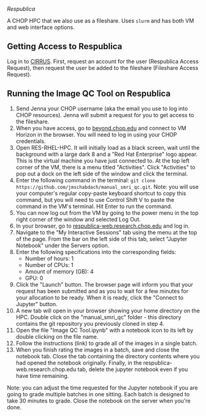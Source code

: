 *Respublica*

A CHOP HPC that we also use as a fileshare. Uses `slurm` and has both VM and web interface options.

## Getting Access to Respublica

Log in to [CIRRUS](https://www.research.chop.edu/applications/cirrus). First, request an account for the user (Respublica Access Request), then request the user be added to the fileshare (Fileshare Access Request).

## Running the Image QC Tool on Respublica

1. Send Jenna your CHOP username (aka the email you use to log into CHOP resources). Jenna will submit a request for you to get access to the fileshare.
2. When you have access, go to [beyond.chop.edu](beyond.chop.edu) and connect to VM Horizon in the browser. You will need to log in using your CHOP credentials.
3. Open RES-RHEL-HPC. It will initially load as a black screen, wait until the background with a large dark 8 and a "Red Hat Enterprise" logo appear. This is the virtual machine you have just connected to. At the top left corner of the VM, there is a menu titled "Activities". Click "Activities" to pop out a dock on the left side of the window and click the terminal.
4. Enter the following command in the terminal: `git clone https://github.com/jmschabdach/manual_smri_qc.git`. Note: you will use your computer's regular copy-paste keyboard shortcut to copy this command, but you will need to use Control Shift V to paste the command in the VM's terminal. Hit Enter to run the command.
5. You can now log out from the VM by going to the power menu in the top right corner of the window and selected Log Out.
6. In your browser, go to [respublica-web.research.chop.edu](respublica-web.research.chop.edu) and log in.
7. Navigate to the "My Interactive Sessions" tab using the menu at the top of the page. From the bar on the left side of this tab, select "Jupyter Notebook" under the Servers option.
8. Enter the following specifications into the corresponding fields:
    - Number of hours: 1
    - Number of CPUs: 1
    - Amount of memory (GB): 4
    - GPU: 0
9. Click the "Launch" button. The browser page will inform you that your request has been submitted and as you to wait for a few minutes for your allocation to be ready. When it is ready, click the "Connect to Jupyter" button.
10. A new tab will open in your browser showing your home directory on the HPC. Double click on the "manual_smri_qc" folder - this directory contains the git repository you previously cloned in step 4. 
11. Open the file "Image QC Tool.ipynb" with a notebook icon to its left by double clicking on the file name.
12. Follow the instructions (link) to grade all of the images in a single batch.
13. When you finish rating the images in a batch, save and close the notebook tab. Close the tab containing the directory contents where you had opened the notebook originally. Finally, in the respublica-web.research.chop.edu tab, delete the jupyter notebook even if you have time remaining. 

Note: you can adjust the time requested for the Jupyter notebook if you are going to grade multiple batches in one sitting. Each batch is designed to take 30 minutes to grade. Close the notebook on the server when you're done.
